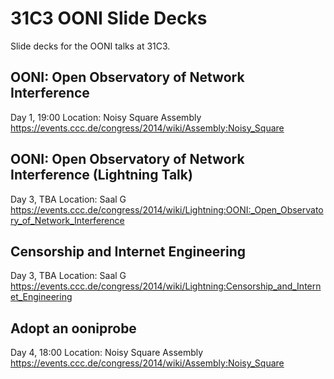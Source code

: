31C3 OONI Slide Decks
=====================

Slide decks for the OONI talks at 31C3.

OONI: Open Observatory of Network Interference
----------------------------------------------

Day 1, 19:00
Location: Noisy Square Assembly
https://events.ccc.de/congress/2014/wiki/Assembly:Noisy_Square

OONI: Open Observatory of Network Interference (Lightning Talk)
---------------------------------------------------------------

Day 3, TBA
Location: Saal G
https://events.ccc.de/congress/2014/wiki/Lightning:OONI:_Open_Observatory_of_Network_Interference

Censorship and Internet Engineering
-----------------------------------

Day 3, TBA
Location: Saal G
https://events.ccc.de/congress/2014/wiki/Lightning:Censorship_and_Internet_Engineering

Adopt an ooniprobe
------------------

Day 4, 18:00
Location: Noisy Square Assembly
https://events.ccc.de/congress/2014/wiki/Assembly:Noisy_Square

